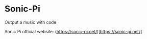 # Sonic-Pi
Output a music with code


Sonic Pi official website: (https://sonic-pi.net/)[https://sonic-pi.net/]
